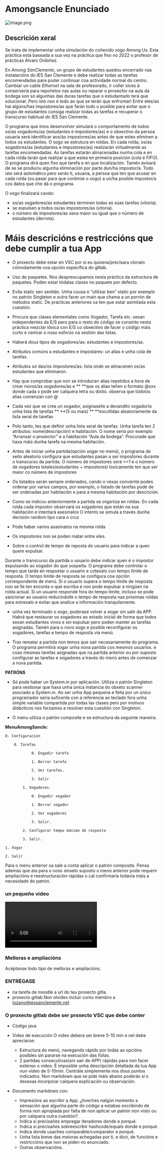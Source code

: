 # Amongsancle Enunciado

![image.png](./image.png)





## Descrición xeral

Se trata de implementar unha simulación do coñecido xogo Among Us.   Esta práctica está baseada a sua vez na práctica que fixo  no 2022 o  profesor de prácticas Alvaro Ordoñez. 

En _Among SanClemente_, un grupo de estudantes quedou encerrado nas instalacións do IES San Clemente e debe realizar todas as tarefas encomendadas para poder continuar coa actividade normal do centro. Cambiar un cable _Ethernet_ na sala de profesorado, ir coller xices á conserxería para repoñelos nas aulas ou reparar o proxector na aula da bodega son só algunhas das duras tarefas que o estudantado terá que solucionar. Pero isto non é todo ao que se terán que enfrontar! Entre eles/as hai algúns/has impostores/as que farán todo o posible para evitar que o grupo de estudantes consiga realizar todas as tarefas e recuperar o transcurso habitual do IES San Clemente.

O programa que imos desenvolver simulará o comportamento de todos os/as xogadores/as (estudantes e impostores/as) e o obxectivo da persoa usuaria será identificar aos/ás impostores/as antes de que estes eliminen a todos os estudantes. O xogo se estrutura en roldas. En cada rolda, os/as xogadores/as (estudantes e impostores/as) realizarán virtualmente as tarefas encomendadas. As tarefas estarán almacenadas nunha cola e en cada rolda terán que realizar a que estea en primeira posición (cola é FIFO). O programa dirá quen fixo que tarefa e en que localización. Tamén avisará de se se produciu algunha eliminación por parte dun/ha impostor/a. Todo isto será automático pero serás ti, usuaria, a persoa que ten que acusar en cada rolda (ou pasar para que continúe o xogo) a un/ha posible impostor/a cos datos que che dá o programa. 

O xogo finalizará cando:



- os/as xogadores/as estudantes terminen todas as súas tarefas (vitoria).
- se expulsen a todos os/as impostores/as (vitoria).
- o número de impostores/as sexa maior ou igual que o número de estudantes (derrota).


# Máis descricións e restriccións que debe cumplir a tua App

- O proxecto debe estar en VSC por si eu quixera/precisara clonalo cómodamente coa opción específica do gitlab.
- Uso de paquetes. Nos despreocupamos nesta práctica da estructura de paquetes. Poden estar tódalas  clases no paquete por defecto. 
- Evita static sen sentido. Unha cousa e “utilizar ben” static por exemplo no patrón Singleton e outra facer un main que chama a un porrón de métodos static. De prácticas anteriores xa ten que estar asimilada esta cuestión.
- Procura que clases elementales como Xogador, Tarefa etc. sexan independentes da E/S pero para o resto do código  se consinte nesta práctica mezclar lóxica con E/S co obxectivo de facer o código máis curto e centrar o noso esforzo na xestión das listas.
- Haberá dous tipos de xogadores/as: estudantes e impostores/as. 
-   Atributos comúns a estudantes e impostares: un alias e unha cola de tarefas.
-   Atributos só das/os impostores/as: lista onde se almacenen os/as estudantes que eliminaron.

- Hay que comprobar que non se introducen alias repetidos a hora de crear novos/as xogadores/as e ** **que os alias teñen o  formato @xxx donde cada x pode ser calquera letra ou díxito. observa que tódolos alias comenzan con @ 

- Cada vez que se crea un xogador, asígnaselle a devandito  xogador/a unha lista de  tarefas ** **(5 ou mais) ** **escollidas aleatoriamente da lista xeral de tarefas 

- Polo tanto, tes que definir unha lista xeral de tarefas. Unha tarefa ten 2 atributos: nome(descripción) e habitación. O nome sería por exemplo “Arranxar o proxector” e a habitación “Aula da bodega”. Procurade que haxa máis dunha tarefa na mesma habitación.

- Antes de iniciar unha partida(opción xogar no menú),  o programa de xeito aleatorio  configura que estudantes pasan a ser  impostores durante o transcurso da partida. O número de impostores  será >=1 e o número de xogadores totales(estudantes + impostores) loxicamente ten que ser maior co número de impostores

- Os listados serán sempre ordenados, cando o vexas conviente podes ordenar por varios campos, por exemplo, o listado de tarefas pode de ser ordenadas por habitación e para a mesma habitación por descrición. 
- Como se indicou anteriormente a partida se organiza en roldas. En cada rolda cada impostor observará os xogadores que están na sua habitación e intentará asesinalos O intento se simula a través dunha decisión  random tipo  cara o cruz
- Pode  haber varios asasinatos na mesma rolda

- Os impostores non se poden matar entre eles.
- Sobre o control de tempo de reposta do usuario para indicar a quen quere expulsar.

Durante o transcurso da partida  o usuario debe indicar  quen  é o impostor expulsando ao xogador do que sospeita. O programa debe controlar o tempo que tarda en respostar o usuario e cotexalo cun tempo límite de resposta. O tempo limite de resposta se configura coa opción correspondente de menú. Si o usuario supera o tempo límite de resposta non se lle ten enconta o que escriba e non pode expulsar a ningúen na rolda actual.  Si un usuario responde fora do tempo límite, incluso se pode sancionar ao usuario reducíndolle o tempo de resposta nas próximas roldas para estresalo e evitar que analice a información tranquilamente. 

- unha vez terminado o xogo, poderase volver a xogar sin salir da APP. Habrá que restaurar os xogadores ao estado inicial de forma que todos sexan estudiantes vivos e sin expulsar pero poden manter as tarefas asignadas. Tamén para o novo xogo e posible reconfigurar os xogadores, tarefas e tempo de resposta via menú. 

- Tras  rematar a partida non temos que saír necesariamente do programa. O programa permitirá xogar unha nova partida cos mesmos usuarios. e coas mesmas tarefas asignadas que na partida anterior ou por suposto configurar as tarefas e xogadores a través do menú antes de comenzar a nova partida.

**PATRÓNS**
- Só pode  haber un System.in por aplicación. Utiliza o  patrón Singleton para xestionar que haxa unha única instancia do obxeto scanner asociado a System.in. Ao ser unha App pequena e feita por un único programador sería suficente con a referencia ao teclado fora unha simple variable compartida por todas las clases pero por motivos didácticos nos forzamos a resolver esta cuestión con Singleton.

- O menu utiliza o patrón composite e  se estructura da seguinte maneira.

**MenuAmongSancle:**

    0. Configuracion

     	0. Tarefas

         		0. Engadir tarefa

         		1. Borrar tarefa

         		2. Ver tarefas.

         		3. Salir

         	1. Xogadores.

         		0. Engadir xogador

         		1. Borrar xogador

         		2. Ver xogadores

         		3. Salir.

         	2. Configurar tempo máximo de resposta

         	3. Salir.

 	1. Xogar

 	2. Salir



Para o menú anterior xa sale a conta aplicar o patrón composite. Pensa además que ata para o noso sinxelo suposto o menú anterior pode requerir ampliacións e reestructuración rápidas o cal confirmaría todavía máis a necesidade do patrón.              	
### un pequeño video
![among.mp4](video/among.mp4)

### Melloras e ampliacións  

Acéptanse todo tipo de melloras e ampliacións. 

### ENTRÉGASE
- na tarefa de moodle a url do teu proxecto gitla. 
- proxecto gitlab.Non olvides incluir como membro a lozano@iessanclemente.net
### O proxecto gitlab debe ser proxecto VSC que debe conter
- Código java 
- Video de execución
O video debera ser breve 5-10 min e nel debe apreciarse:
    - Estructura do menú, navegando rápido por todas as opcións posibles sin pararse na execución das follas.
    - 2 partidas consecutivas(sin sair de APP) rápidas para non facer extenso o video.
É imposible unha descripción detallada da tua App nun video de 5-10min. Centráte simplemente nos dous puntos indicados.  Non markdown que se pide máis abaixo poderás si o desexas incorporar calquera explicación ou observación. 

- Documento markdown con:
    - Impresións  ao escribir a App. ¿tiveches nalgún momento a sensación  que algunha parte do código a estabas escribindo de forma non apropiada por falta de non aplicar un patrón non visto ou por calquera outra cuestión?.
	- Indica si precisañes empregar iteradores donde e porqué.
	- Indica si precisañes sobreescribir hashcode/equals donde e porqué.
	- Indica donde usaches comparable/comparator e porqué.
    - Unha lista breve das meioras achegadas por ti,  e dicir, de funcións e restriccións que non se piden no enunciado. 
    - Outras observacións.
